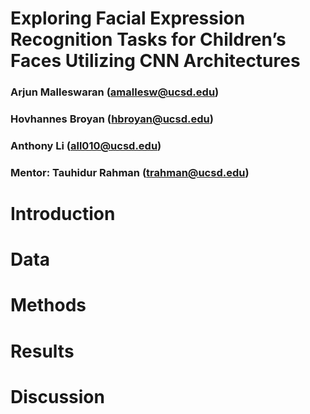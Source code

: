 # Exploring Facial Expression Recognition Tasks for Children’s Faces Utilizing CNN Architectures
### Arjun Malleswaran (amallesw@ucsd.edu)
### Hovhannes Broyan (hbroyan@ucsd.edu)
### Anthony Li (all010@ucsd.edu)
### Mentor: Tauhidur Rahman (trahman@ucsd.edu)

# Introduction
# Data
# Methods
# Results
# Discussion
